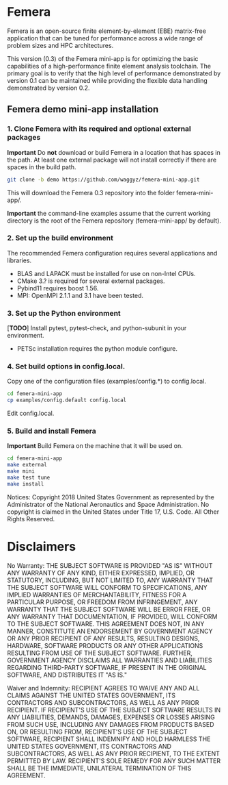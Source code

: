 # Femera

Femera is an open-source finite element-by-element (EBE) matrix-free
application that can be tuned for performance across a wide range of problem
sizes and HPC architectures.

This version (0.3) of the Femera mini-app is for optimizing the basic
capabilities of a high-performance finite element analysis toolchain.
The primary goal is to verify that the high level of performance demonstrated
by version 0.1 can be maintained while providing the flexible data handling
demonstrated by version 0.2.

## Femera demo mini-app installation

### 1. Clone Femera with its required and optional external packages

**Important** Do **not** download or build Femera in a location that has spaces
in the path. At least one external package will not install correctly if there
are spaces in the build path.

```bash
git clone -b demo https://github.com/waggyz/femera-mini-app.git
```
This will download the Femera 0.3 repository into the folder
femera-mini-app/.

**Important** the command-line examples assume that the current working
directory is the root of the Femera repository (femera-mini-app/ by default).

### 2. Set up the build environment

The recommended Femera configuration requires several applications and libraries.

* BLAS and LAPACK must be installed for use on non-Intel CPUs.
* CMake 3.? is required for several external packages.
* Pybind11 requires boost 1.56.
* MPI: OpenMPI 2.1.1 and 3.1 have been tested.

### 3. Set up the Python environment

[**TODO**] Install pytest, pytest-check, and python-subunit in your environment.

* PETSc installation requires the python module configure.

### 4. Set build options in config.local.

Copy one of the configuration files (examples/config.*) to config.local.

```bash
cd femera-mini-app
cp examples/config.default config.local
```

Edit config.local.

### 5. Build and install Femera

**Important** Build Femera on the machine that it will be used on.

```bash
cd femera-mini-app
make external
make mini
make test tune
make install
```



Notices:
Copyright 2018 United States Government as represented by the Administrator of
the National Aeronautics and Space Administration. No copyright is claimed in
the United States under Title 17, U.S. Code. All Other Rights Reserved.

# Disclaimers
No Warranty: THE SUBJECT SOFTWARE IS PROVIDED "AS IS" WITHOUT ANY WARRANTY OF
ANY KIND, EITHER EXPRESSED, IMPLIED, OR STATUTORY, INCLUDING, BUT NOT LIMITED
TO, ANY WARRANTY THAT THE SUBJECT SOFTWARE WILL CONFORM TO SPECIFICATIONS, ANY
IMPLIED WARRANTIES OF MERCHANTABILITY, FITNESS FOR A PARTICULAR PURPOSE, OR
FREEDOM FROM INFRINGEMENT, ANY WARRANTY THAT THE SUBJECT SOFTWARE WILL BE ERROR
FREE, OR ANY WARRANTY THAT DOCUMENTATION, IF PROVIDED, WILL CONFORM TO THE
SUBJECT SOFTWARE. THIS AGREEMENT DOES NOT, IN ANY MANNER, CONSTITUTE AN
ENDORSEMENT BY GOVERNMENT AGENCY OR ANY PRIOR RECIPIENT OF ANY RESULTS,
RESULTING DESIGNS, HARDWARE, SOFTWARE PRODUCTS OR ANY OTHER APPLICATIONS
RESULTING FROM USE OF THE SUBJECT SOFTWARE.  FURTHER, GOVERNMENT AGENCY
DISCLAIMS ALL WARRANTIES AND LIABILITIES REGARDING THIRD-PARTY SOFTWARE, IF
PRESENT IN THE ORIGINAL SOFTWARE, AND DISTRIBUTES IT "AS IS."

Waiver and Indemnity:  RECIPIENT AGREES TO WAIVE ANY AND ALL CLAIMS AGAINST THE
UNITED STATES GOVERNMENT, ITS CONTRACTORS AND SUBCONTRACTORS, AS WELL AS ANY
PRIOR RECIPIENT.  IF RECIPIENT'S USE OF THE SUBJECT SOFTWARE RESULTS IN ANY
LIABILITIES, DEMANDS, DAMAGES, EXPENSES OR LOSSES ARISING FROM SUCH USE,
INCLUDING ANY DAMAGES FROM PRODUCTS BASED ON, OR RESULTING FROM, RECIPIENT'S USE
OF THE SUBJECT SOFTWARE, RECIPIENT SHALL INDEMNIFY AND HOLD HARMLESS THE UNITED
STATES GOVERNMENT, ITS CONTRACTORS AND SUBCONTRACTORS, AS WELL AS ANY PRIOR
RECIPIENT, TO THE EXTENT PERMITTED BY LAW.  RECIPIENT'S SOLE REMEDY FOR ANY SUCH
MATTER SHALL BE THE IMMEDIATE, UNILATERAL TERMINATION OF THIS AGREEMENT.
